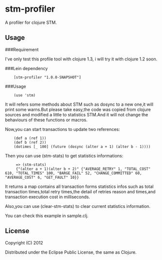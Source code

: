 # stm-profiler

A profiler for clojure STM.

## Usage

###Requirement

I've only test this profile tool with clojure 1.3, i will try it with clojure 1.2 soon.

###Lein dependency

		[stm-profiler "1.0.0-SNAPSHOT"]

###Usage

		(use 'stm)

It will refers some methods about STM such as dosync to a new one,it will print some warns.But please take easy,the code was copied from clojure sources and modified a little to statistics STM.And it will not change the behaviours of these functions or macros.

Now,you can start transactions to update two references:

		(def a (ref 1))
      	(def b (ref 2))
		(dotimes [_ 100] (future (dosync (alter a + 1) (alter b - 1))))

Then you can use (stm-stats) to get statistics informations:

	     => (stm-stats)
		 {"(alter a + 1)(alter b + 2)" {"AVERAGE_RETRY" 1, "TOTAL_COST" 610, "TOTAL_TIMES" 100, "BARGE_FAIL" 52, "CHANGE_COMMITTED" 60, "AVERAGE_COST" 6, "GET_FAULT" 10}}

It returns a map contains all transaction forms statistics infos such as total transaction times,total retry times,the detail of retries reason and times,and transaction execution cost in milliseconds.

Also,you can use (clear-stm-stats) to clear current statistics information.

You can check this example in sample.clj.

## License

Copyright (C) 2012 

Distributed under the Eclipse Public License, the same as Clojure.
